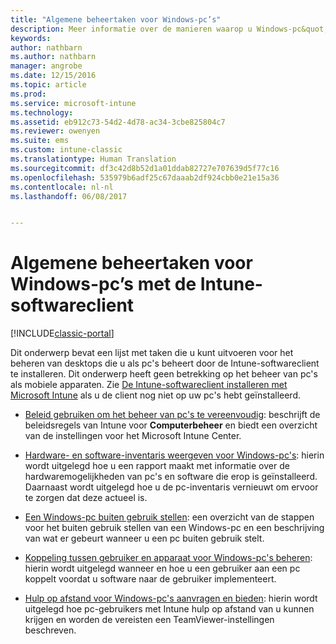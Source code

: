 ```yaml
---
title: "Algemene beheertaken voor Windows-pc’s"
description: Meer informatie over de manieren waarop u Windows-pc&quot;s kunt beheren waarop de Intune-softwareclient wordt uitgevoerd.
keywords: 
author: nathbarn
ms.author: nathbarn
manager: angrobe
ms.date: 12/15/2016
ms.topic: article
ms.prod: 
ms.service: microsoft-intune
ms.technology: 
ms.assetid: eb912c73-54d2-4d78-ac34-3cbe825804c7
ms.reviewer: owenyen
ms.suite: ems
ms.custom: intune-classic
ms.translationtype: Human Translation
ms.sourcegitcommit: df3c42d8b52d1a01ddab82727e707639d5f77c16
ms.openlocfilehash: 535979b6adf25c67daaab2df924cbb0e21e15a36
ms.contentlocale: nl-nl
ms.lasthandoff: 06/08/2017


---
```


# <a name="common-windows-pc-management-tasks-with-the-intune-software-client"></a>Algemene beheertaken voor Windows-pc’s met de Intune-softwareclient

[!INCLUDE[classic-portal](../includes/classic-portal.md)]

Dit onderwerp bevat een lijst met taken die u kunt uitvoeren voor het beheren van desktops die u als pc's beheert door de Intune-softwareclient te installeren. Dit onderwerp heeft geen betrekking op het beheer van pc's als mobiele apparaten. Zie [De Intune-softwareclient installeren met Microsoft Intune](install-the-windows-pc-client-with-microsoft-intune.md) als u de client nog niet op uw pc's hebt geïnstalleerd.


- [Beleid gebruiken om het beheer van pc's te vereenvoudig](use-policies-to-simplify-windows-pc-management.md): beschrijft de beleidsregels van Intune voor **Computerbeheer** en biedt een overzicht van de instellingen voor het Microsoft Intune Center.

- [Hardware- en software-inventaris weergeven voor Windows-pc's](view-hardware-and-software-inventory-for-windows-pcs-in-microsoft-intune.md): hierin wordt uitgelegd hoe u een rapport maakt met informatie over de hardwaremogelijkheden van pc's en software die erop is geïnstalleerd. Daarnaast wordt uitgelegd hoe u de pc-inventaris vernieuwt om ervoor te zorgen dat deze actueel is.

- [Een Windows-pc buiten gebruik stellen](retire-a-windows-pc-with-microsoft-intune.md): een overzicht van de stappen voor het buiten gebruik stellen van een Windows-pc en een beschrijving van wat er gebeurt wanneer u een pc buiten gebruik stelt.

- [Koppeling tussen gebruiker en apparaat voor Windows-pc's beheren](manage-user-device-linking-for-windows-pcs-with-microsoft-intune.md): hierin wordt uitgelegd wanneer en hoe u een gebruiker aan een pc koppelt voordat u software naar de gebruiker implementeert.

- [Hulp op afstand voor Windows-pc's aanvragen en bieden](request-and-provide-remote-assistance-for-windows-pcs-in-microsoft-intune.md): hierin wordt uitgelegd hoe pc-gebruikers met Intune hulp op afstand van u kunnen krijgen en worden de vereisten een TeamViewer-instellingen beschreven.



